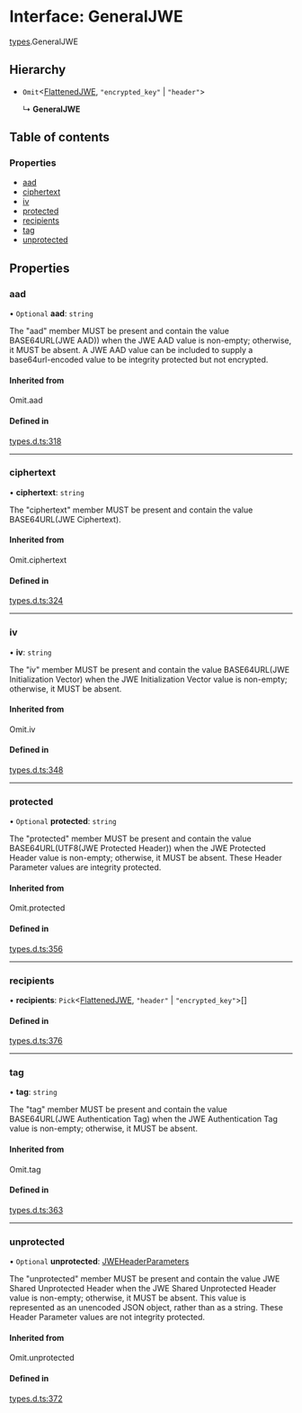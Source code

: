 # Interface: GeneralJWE

[types](../modules/types.md).GeneralJWE

## Hierarchy

- `Omit`<[FlattenedJWE](types.flattenedjwe.md), ``"encrypted_key"`` \| ``"header"``\>

  ↳ **GeneralJWE**

## Table of contents

### Properties

- [aad](types.generaljwe.md#aad)
- [ciphertext](types.generaljwe.md#ciphertext)
- [iv](types.generaljwe.md#iv)
- [protected](types.generaljwe.md#protected)
- [recipients](types.generaljwe.md#recipients)
- [tag](types.generaljwe.md#tag)
- [unprotected](types.generaljwe.md#unprotected)

## Properties

### aad

• `Optional` **aad**: `string`

The "aad" member MUST be present and contain the value
BASE64URL(JWE AAD)) when the JWE AAD value is non-empty;
otherwise, it MUST be absent.  A JWE AAD value can be included to
supply a base64url-encoded value to be integrity protected but not
encrypted.

#### Inherited from

Omit.aad

#### Defined in

[types.d.ts:318](https://github.com/panva/jose/blob/v3.13.0/src/types.d.ts#L318)

___

### ciphertext

• **ciphertext**: `string`

The "ciphertext" member MUST be present and contain the value
BASE64URL(JWE Ciphertext).

#### Inherited from

Omit.ciphertext

#### Defined in

[types.d.ts:324](https://github.com/panva/jose/blob/v3.13.0/src/types.d.ts#L324)

___

### iv

• **iv**: `string`

The "iv" member MUST be present and contain the value
BASE64URL(JWE Initialization Vector) when the JWE Initialization
Vector value is non-empty; otherwise, it MUST be absent.

#### Inherited from

Omit.iv

#### Defined in

[types.d.ts:348](https://github.com/panva/jose/blob/v3.13.0/src/types.d.ts#L348)

___

### protected

• `Optional` **protected**: `string`

The "protected" member MUST be present and contain the value
BASE64URL(UTF8(JWE Protected Header)) when the JWE Protected
Header value is non-empty; otherwise, it MUST be absent.  These
Header Parameter values are integrity protected.

#### Inherited from

Omit.protected

#### Defined in

[types.d.ts:356](https://github.com/panva/jose/blob/v3.13.0/src/types.d.ts#L356)

___

### recipients

• **recipients**: `Pick`<[FlattenedJWE](types.flattenedjwe.md), ``"header"`` \| ``"encrypted_key"``\>[]

#### Defined in

[types.d.ts:376](https://github.com/panva/jose/blob/v3.13.0/src/types.d.ts#L376)

___

### tag

• **tag**: `string`

The "tag" member MUST be present and contain the value
BASE64URL(JWE Authentication Tag) when the JWE Authentication Tag
value is non-empty; otherwise, it MUST be absent.

#### Inherited from

Omit.tag

#### Defined in

[types.d.ts:363](https://github.com/panva/jose/blob/v3.13.0/src/types.d.ts#L363)

___

### unprotected

• `Optional` **unprotected**: [JWEHeaderParameters](types.jweheaderparameters.md)

The "unprotected" member MUST be present and contain the value JWE
Shared Unprotected Header when the JWE Shared Unprotected Header
value is non-empty; otherwise, it MUST be absent.  This value is
represented as an unencoded JSON object, rather than as a string.
These Header Parameter values are not integrity protected.

#### Inherited from

Omit.unprotected

#### Defined in

[types.d.ts:372](https://github.com/panva/jose/blob/v3.13.0/src/types.d.ts#L372)
